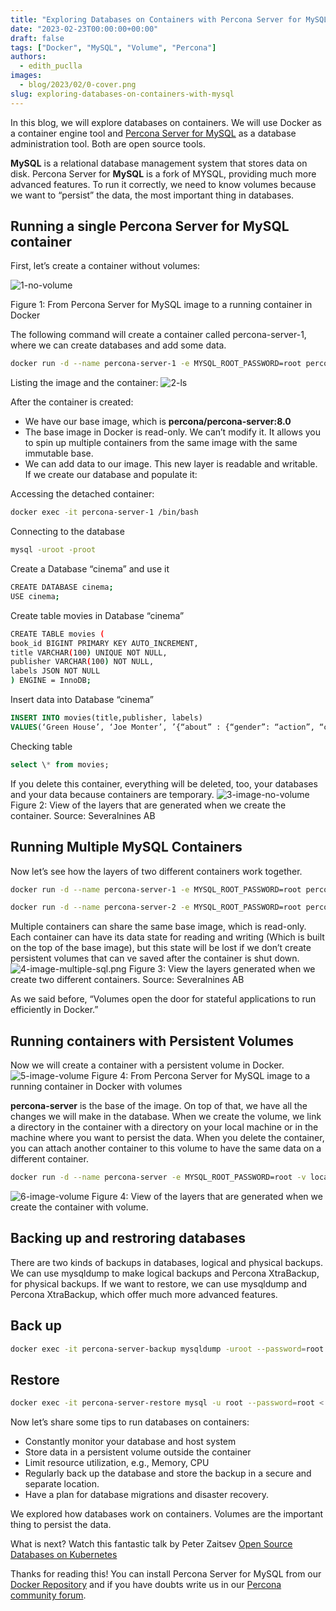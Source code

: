 ```yaml
---
title: "Exploring Databases on Containers with Percona Server for MySQL"
date: "2023-02-23T00:00:00+00:00"
draft: false
tags: ["Docker", "MySQL", "Volume", "Percona"]
authors:
  - edith_puclla
images:
  - blog/2023/02/0-cover.png
slug: exploring-databases-on-containers-with-mysql
---
```


In this blog, we will explore databases on containers. We will use Docker as a container engine tool and [Percona Server for MySQL](https://www.percona.com/software/mysql-database/percona-server) as a database administration tool. Both are open source tools.

**MySQL** is a relational database management system that stores data on disk. Percona Server for **MySQL** is a fork of MYSQL, providing much more advanced features. To run it correctly, we need to know volumes because we want to “persist” the data, the most important thing in databases.

## Running a single Percona Server for MySQL container

First, let’s create a container without volumes:

![1-no-volume](/blog/2023/02/1-volume.png)

Figure 1: From Percona Server for MySQL image to a running container in Docker

The following command will create a container called percona-server-1, where we can create databases and add some data.

```bash
docker run -d --name percona-server-1 -e MYSQL_ROOT_PASSWORD=root percona/percona-server:8.0
```

Listing the image and the container:
![2-ls](/blog/2023/02/2-ls.png)

After the container is created:

- We have our base image, which is **percona/percona-server:8.0**
- The base image in Docker is read-only. We can’t modify it. It allows you to spin up multiple containers from the same image with the same immutable base.
- We can add data to our image. This new layer is readable and writable.
  If we create our database and populate it:

Accessing the detached container:

```bash
docker exec -it percona-server-1 /bin/bash
```

Connecting to the database

```bash
mysql -uroot -proot
```

Create a Database “cinema” and use it

```bash
CREATE DATABASE cinema;
USE cinema;
```

Create table movies in Database “cinema”

```bash
CREATE TABLE movies (
book_id BIGINT PRIMARY KEY AUTO_INCREMENT,
title VARCHAR(100) UNIQUE NOT NULL,
publisher VARCHAR(100) NOT NULL,
labels JSON NOT NULL
) ENGINE = InnoDB;
```

Insert data into Database “cinema”

```sql
INSERT INTO movies(title,publisher, labels)
VALUES(‘Green House’, ‘Joe Monter’, ’{“about” : {“gender”: “action”, “cool”: true, “notes”: “labeled”}}’);
```

Checking table

```sql
select \* from movies;
```

If you delete this container, everything will be deleted, too, your databases and your data because containers are temporary.
![3-image-no-volume](/blog/2023/02/3-image-no-volume.png)
Figure 2: View of the layers that are generated when we create the container. Source: Severalnines AB

## Running Multiple MySQL Containers

Now let’s see how the layers of two different containers work together.

```bash
docker run -d --name percona-server-1 -e MYSQL_ROOT_PASSWORD=root percona/percona-server:8.0
```

```bash
docker run -d --name percona-server-2 -e MYSQL_ROOT_PASSWORD=root percona/percona-server:8.0
```

Multiple containers can share the same base image, which is read-only. Each container can have its data state for reading and writing (Which is built on the top of the base image), but this state will be lost if we don’t create persistent volumes that can ve saved after the container is shut down.
![4-image-multiple-sql.png](/blog/2023/02/4-image-multiple-sql.png)
Figure 3: View the layers generated when we create two different containers. Source: Severalnines AB

As we said before, “Volumes open the door for stateful applications to run efficiently in Docker.”

## Running containers with Persistent Volumes

Now we will create a container with a persistent volume in Docker.
![5-image-volume](/blog/2023/02/5-no-volume.png)
Figure 4: From Percona Server for MySQL image to a running container in Docker with volumes

**percona-server** is the base of the image. On top of that, we have all the changes we will make in the database. When we create the volume, we link a directory in the container with a directory on your local machine or in the machine where you want to persist the data.
When you delete the container, you can attach another container to this volume to have the same data on a different container.

```bash
docker run -d --name percona-server -e MYSQL_ROOT_PASSWORD=root -v local-datadir:/var/lib/mysql percona/percona-server:8.0
```

![6-image-volume](/blog/2023/02/6-image-volume.png)
Figure 4: View of the layers that are generated when we create the container with volume.

## Backing up and restroring databases

There are two kinds of backups in databases, logical and physical backups.
We can use mysqldump to make logical backups and Percona XtraBackup, for physical backups. If we want to restore, we can use mysqldump and Percona XtraBackup, which offer much more advanced features.

## Back up

```bash
docker exec -it percona-server-backup mysqldump -uroot --password=root --single-transaction > /path/in/physical/host/dump.sql
```

## Restore

```bash
docker exec -it percona-server-restore mysql -u root --password=root < /path/in/physical/host/dump.sql
```

Now let’s share some tips to run databases on containers:

- Constantly monitor your database and host system
- Store data in a persistent volume outside the container
- Limit resource utilization, e.g., Memory, CPU
- Regularly back up the database and store the backup in a secure and separate location.
- Have a plan for database migrations and disaster recovery.

We explored how databases work on containers. Volumes are the important thing to persist the data.

What is next? Watch this fantastic talk by Peter Zaitsev [Open Source Databases on Kubernetes](https://www.youtube.com/watch?v=b_COgWA1lvk&t=145s)

Thanks for reading this! You can install Percona Server for MySQL from our [Docker Repository](https://hub.docker.com/r/percona/percona-server/tags?utm_source=percona-community&utm_medium=social&utm_campaign=edith) and if you have doubts write us in our [Percona community forum](https://forums.percona.com/?utm_source=percona-community&utm_medium=social&utm_campaign=edith).
